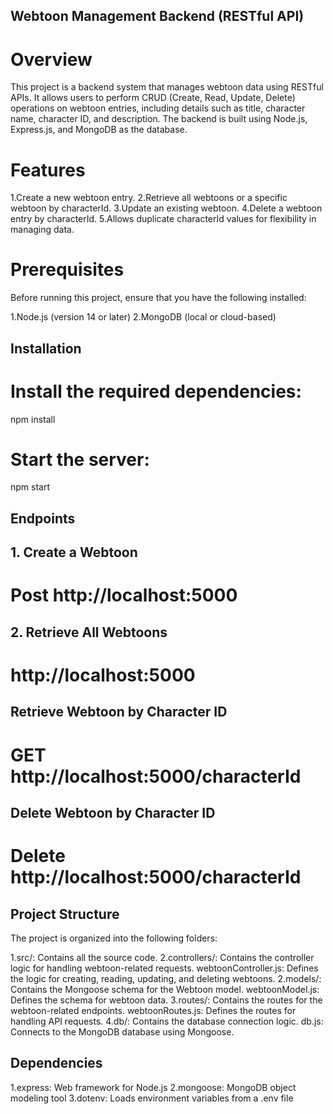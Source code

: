 ## Webtoon Management Backend (RESTful API)
# Overview
This project is a backend system that manages webtoon data using RESTful APIs. It allows users to perform CRUD (Create, Read, Update, Delete) operations on webtoon entries, including details such as title, character name, character ID, and description. The backend is built using Node.js, Express.js, and MongoDB as the database.

# Features
1.Create a new webtoon entry.
2.Retrieve all webtoons or a specific webtoon by characterId.
3.Update an existing webtoon.
4.Delete a webtoon entry by characterId.
5.Allows duplicate characterId values for flexibility in managing data.

# Prerequisites
Before running this project, ensure that you have the following installed:

1.Node.js (version 14 or later)
2.MongoDB (local or cloud-based)
 
## Installation
# Install the required dependencies:
npm install

# Start the server:
npm start

## Endpoints
## 1. Create a Webtoon
# Post http://localhost:5000
## 2. Retrieve All Webtoons
# http://localhost:5000
## Retrieve Webtoon by Character ID
# GET http://localhost:5000/characterId
## Delete Webtoon by Character ID
# Delete http://localhost:5000/characterId

## Project Structure
The project is organized into the following folders:

1.src/: Contains all the source code.
2.controllers/: Contains the controller logic for handling webtoon-related requests.
webtoonController.js: Defines the logic for creating, reading, updating, and deleting webtoons.
2.models/: Contains the Mongoose schema for the Webtoon model.
webtoonModel.js: Defines the schema for webtoon data.
3.routes/: Contains the routes for the webtoon-related endpoints.
webtoonRoutes.js: Defines the routes for handling API requests.
4.db/: Contains the database connection logic.
db.js: Connects to the MongoDB database using Mongoose.

## Dependencies
1.express: Web framework for Node.js
2.mongoose: MongoDB object modeling tool
3.dotenv: Loads environment variables from a .env file


 
